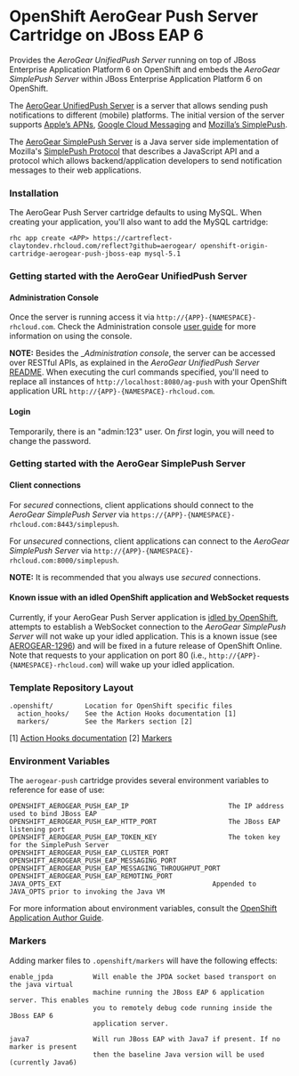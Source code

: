 # OpenShift AeroGear Push Server Cartridge on JBoss EAP 6

Provides the _AeroGear UnifiedPush Server_ running on top of JBoss Enterprise Application Platform 6 on OpenShift and embeds the _AeroGear SimplePush Server_ within JBoss Enterprise Application Platform 6 on OpenShift. 

The [AeroGear UnifiedPush Server](https://github.com/aerogear/aerogear-unified-push-server) is a server that allows sending push notifications to different (mobile) platforms. The initial version of the server supports [Apple’s APNs](http://developer.apple.com/library/mac/#documentation/NetworkingInternet/Conceptual/RemoteNotificationsPG/Chapters/ApplePushService.html#//apple_ref/doc/uid/TP40008194-CH100-SW9), [Google Cloud Messaging](http://developer.android.com/google/gcm/index.html) and [Mozilla’s SimplePush](https://wiki.mozilla.org/WebAPI/SimplePush).

The [AeroGear SimplePush Server](https://github.com/aerogear/aerogear-simplepush-server) is a Java server side implementation of Mozilla's [SimplePush Protocol](https://wiki.mozilla.org/WebAPI/SimplePush/Protocol) that describes a JavaScript API and a protocol which allows backend/application developers to send notification messages to their web applications. 

### Installation
The AeroGear Push Server cartridge defaults to using MySQL. When creating your application, you'll also want to add the MySQL cartridge:

```
rhc app create <APP> https://cartreflect-claytondev.rhcloud.com/reflect?github=aerogear/ openshift-origin-cartridge-aerogear-push-jboss-eap mysql-5.1
```

### Getting started with the AeroGear UnifiedPush Server

#### Administration Console

Once the server is running access it via ```http://{APP}-{NAMESPACE}-rhcloud.com```. Check the Administration console [user guide](http://aerogear.org/docs/guides/AdminConsoleGuide/) for more information on using the console.

**NOTE:** Besides the __Administration console_, the server can be accessed over RESTful APIs, as explained in the _AeroGear UnifiedPush Server_ [README](https://github.com/aerogear/aerogear-unified-push-server/blob/master/README.md). When executing the curl commands specified, you'll need to replace all instances of ```http://localhost:8080/ag-push``` with your OpenShift application URL ```http://{APP}-{NAMESPACE}-rhcloud.com```. 

#### Login

Temporarily, there is an "admin:123" user.  On _first_ login,  you will need to change the password.

### Getting started with the AeroGear SimplePush Server

#### Client connections

For _secured_ connections, client applications should connect to the _AeroGear SimplePush Server_ via ```https://{APP}-{NAMESPACE}-rhcloud.com:8443/simplepush```.

For _unsecured_ connections, client applications can connect to the _AeroGear SimplePush Server_ via ```http://{APP}-{NAMESPACE}-rhcloud.com:8000/simplepush```.

**NOTE:** It is recommended that you always use _secured_ connections.

#### Known issue with an idled OpenShift application and WebSocket requests

Currently, if your AeroGear Push Server application is [idled by OpenShift](https://www.openshift.com/faq/what-happens-if-my-application-is-not-used-for-a-long-time), attempts to establish a WebSocket connection to the _AeroGear SimplePush Server_ will not wake up your idled application. This is a known issue (see [AEROGEAR-1296](https://issues.jboss.org/browse/AEROGEAR-1296)) and will be fixed in a future release of OpenShift Online. Note that requests to your application on port 80 (i.e., ```http://{APP}-{NAMESPACE}-rhcloud.com```) will wake up your idled application.


### Template Repository Layout

    .openshift/        Location for OpenShift specific files
      action_hooks/    See the Action Hooks documentation [1]
      markers/         See the Markers section [2]

\[1\] [Action Hooks documentation](https://github.com/openshift/origin-server/blob/master/node/README.writing_applications.md#action-hooks)
\[2\] [Markers](#markers)


### Environment Variables

The `aerogear-push` cartridge provides several environment variables to reference for ease
of use:

    OPENSHIFT_AEROGEAR_PUSH_EAP_IP                         The IP address used to bind JBoss EAP
    OPENSHIFT_AEROGEAR_PUSH_EAP_HTTP_PORT                  The JBoss EAP listening port
    OPENSHIFT_AEROGEAR_PUSH_EAP_TOKEN_KEY                  The token key for the SimplePush Server
    OPENSHIFT_AEROGEAR_PUSH_EAP_CLUSTER_PORT               
    OPENSHIFT_AEROGEAR_PUSH_EAP_MESSAGING_PORT             
    OPENSHIFT_AEROGEAR_PUSH_EAP_MESSAGING_THROUGHPUT_PORT  
    OPENSHIFT_AEROGEAR_PUSH_EAP_REMOTING_PORT              
    JAVA_OPTS_EXT                                      Appended to JAVA_OPTS prior to invoking the Java VM

For more information about environment variables, consult the
[OpenShift Application Author Guide](https://github.com/openshift/origin-server/blob/master/node/README.writing_applications.md).

### Markers

Adding marker files to `.openshift/markers` will have the following effects:

    enable_jpda          Will enable the JPDA socket based transport on the java virtual
                         machine running the JBoss EAP 6 application server. This enables
                         you to remotely debug code running inside the JBoss EAP 6
                         application server.

    java7                Will run JBoss EAP with Java7 if present. If no marker is present
                         then the baseline Java version will be used (currently Java6)
